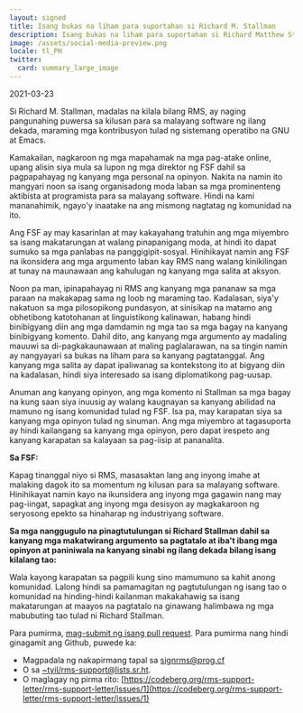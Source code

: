 ```yaml
---
layout: signed
title: Isang bukas na liham para suportahan si Richard M. Stallman
description: Isang bukas na liham para suportahan si Richard Matthew Stallman sa kanyang muling pagbabalik sa Pundasyon para sa Malayang Software
image: /assets/social-media-preview.png
locale: tl_PH
twitter:
  card: summary_large_image
---
```


2021-03-23

Si Richard M. Stallman, madalas na kilala bilang RMS, 
ay naging pangunahing puwersa sa kilusan para sa 
malayang software ng ilang dekada, maraming mga kontribusyon 
tulad ng sistemang operatibo na GNU at Emacs.

Kamakailan, nagkaroon ng mga mapahamak na mga pag-atake online, 
upang alisin siya mula sa lupon ng mga direktor ng FSF dahil 
sa pagpapahayag ng kanyang mga personal na opinyon. Nakita na namin 
ito mangyari noon sa isang organisadong moda laban sa mga 
prominenteng aktibista at programista para sa malayang software. 
Hindi na kami mananahimik, ngayo'y inaatake na ang mismong 
nagtatag ng komunidad na ito.

Ang FSF ay may kasarinlan at may kakayahang tratuhin ang 
mga miyembro sa isang makatarungan at walang pinapanigang moda, at hindi ito 
dapat sumuko sa mga panlabas na panggigipit-sosyal. Hinihikayat namin ang 
FSF na ikonsidera ang mga argumento laban kay RMS nang walang kinikilingan 
at tunay na maunawaan ang kahulugan ng kanyang mga salita at aksyon.

Noon pa man, ipinapahayag ni RMS ang kanyang mga pananaw sa mga paraan 
na makakapag sama ng loob ng maraming tao. Kadalasan, siya'y nakatuon sa mga 
pilosopikong pundasyon, at sinisikap na matamo ang obhetibong 
katotohanan at linguistikong kalinawan, habang hindi binibigyang diin ang mga
damdamin ng mga tao sa mga bagay na kanyang binibigyang komento. Dahil dito,
ang kanyang mga argumento ay madaling mauuwi sa di-pagkakaunawaan at maling
paglalarawan, na sa tingin namin ay nangyayari sa bukas na liham para sa kanyang pagtatanggal.
Ang kanyang mga salita ay dapat ipaliwanag sa kontekstong ito at
bigyang diin na kadalasan, hindi siya interesado sa isang diplomatikong
pag-uusap.

Anuman ang kanyang opinyon, ang mga komento ni Stallman sa mga bagay na 
kung saan siya inuusig ay walang kaugnayan sa kanyang 
abilidad na mamuno ng isang komunidad tulad ng FSF. 
Isa pa, may karapatan siya sa kanyang mga opinyon tulad 
ng sinuman. Ang mga miyembro at tagasuporta ay hindi kailangang 
sa kanyang mga opinyon, pero dapat irespeto ang kanyang
karapatan sa kalayaan sa pag-iisip at pananalita.

**Sa FSF:**

Kapag tinanggal niyo si RMS, masasaktan lang ang inyong imahe at malaking dagok 
ito sa momentum ng kilusan para sa malayang software. 
Hinihikayat namin kayo na ikunsidera ang inyong mga gagawin nang may pag-iingat, 
sapagkat ang inyong mga desisyon ay magkakaroon ng seryosong epekto 
sa hinaharap ng industriyang software.


**Sa mga nanggugulo na pinagtutulungan si Richard Stallman dahil sa 
kanyang mga makatwirang argumento sa pagtatalo at iba't ibang mga opinyon at paniniwala 
na kanyang sinabi ng ilang dekada bilang isang kilalang tao:**
    
Wala kayong karapatan sa pagpili kung sino mamumuno sa kahit anong komunidad. 
Lalong hindi sa pamamagitan ng pagtutulungan ng isang tao o komunidad na hinding-hindi kailanman 
makakahawig sa isang makatarungan at maayos na pagtatalo na ginawang halimbawa 
ng mga mabubuting tao tulad ni Richard Stallman.

Para pumirma, [mag-submit ng isang pull request](https://github.com/rms-support-letter/rms-support-letter.github.io/pulls).
Para pumirma nang hindi ginagamit ang Github, puwede ka:
- Magpadala ng nakapirmang tapal sa [signrms@prog.cf](mailto:signrms@prog.cf) 
- O sa [~tyil/rms-support@lists.sr.ht](mailto:~tyil/rms-support@lists.sr.ht).
- O maglagay ng pirma rito: [https://codeberg.org/rms-support-letter/rms-support-letter/issues/1](https://codeberg.org/rms-support-letter/rms-support-letter/issues/1)
